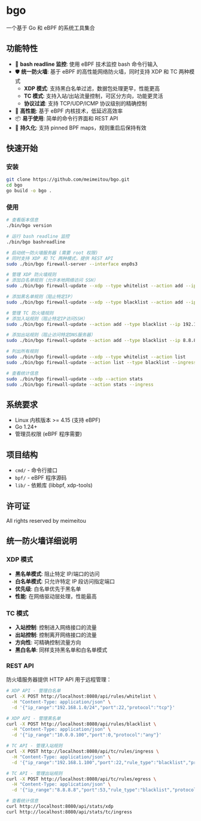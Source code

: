 # bgo

一个基于 Go 和 eBPF 的系统工具集合

## 功能特性

- 📖 **bash readline 监控**: 使用 eBPF 技术监控 bash 命令行输入
- 🛡️ **统一防火墙**: 基于 eBPF 的高性能网络防火墙，同时支持 XDP 和 TC 两种模式
  - **XDP 模式**: 支持黑白名单过滤，数据包处理更早，性能更高
  - **TC 模式**: 支持入站/出站流量控制，可区分方向，功能更灵活
  - **协议过滤**: 支持 TCP/UDP/ICMP 协议级别的精确控制
- 🚀 **高性能**: 基于 eBPF 内核技术，低延迟高效率
- 📦 **易于使用**: 简单的命令行界面和 REST API
- 🔄 **持久化**: 支持 pinned BPF maps，规则重启后保持有效

## 快速开始

### 安装

```bash
git clone https://github.com/meimeitou/bgo.git
cd bgo
go build -o bgo .
```

### 使用

```bash
# 查看版本信息
./bin/bgo version

# 运行 bash readline 监控
./bin/bgo bashreadline

# 启动统一防火墙服务器 (需要 root 权限)
# 同时支持 XDP 和 TC 两种模式，提供 REST API
sudo ./bin/bgo firewall-server --interface enp0s3

# 管理 XDP 防火墙规则
# 添加白名单规则（允许本地网络访问 SSH）
sudo ./bin/bgo firewall-update --xdp --type whitelist --action add --ip 192.168.1.0/24 --port 22 --protocol tcp

# 添加黑名单规则（阻止特定IP）
sudo ./bin/bgo firewall-update --xdp --type blacklist --action add --ip 10.0.0.100

# 管理 TC 防火墙规则
# 添加入站规则（阻止特定IP访问SSH）
sudo ./bin/bgo firewall-update --action add --type blacklist --ip 192.168.1.100 --port 22 --protocol tcp --ingress

# 添加出站规则（阻止访问特定DNS服务器）
sudo ./bin/bgo firewall-update --action add --type blacklist --ip 8.8.8.8 --port 53 --protocol udp --egress

# 列出所有规则
sudo ./bin/bgo firewall-update --xdp --type whitelist --action list
sudo ./bin/bgo firewall-update --action list --type blacklist --ingress

# 查看统计信息
sudo ./bin/bgo firewall-update --xdp --action stats
sudo ./bin/bgo firewall-update --action stats --ingress
```

## 系统要求

- Linux 内核版本 >= 4.15 (支持 eBPF)
- Go 1.24+
- 管理员权限 (eBPF 程序需要)

## 项目结构

- `cmd/` - 命令行接口
- `bpf/` - eBPF 程序源码
- `lib/` - 依赖库 (libbpf, xdp-tools)

## 许可证

All rights reserved by meimeitou

## 统一防火墙详细说明

### XDP 模式
- **黑名单模式**: 阻止特定 IP/端口的访问
- **白名单模式**: 只允许特定 IP 段访问指定端口
- **优先级**: 白名单优先于黑名单
- **性能**: 在网络驱动层处理，性能最高

### TC 模式  
- **入站控制**: 控制进入网络接口的流量
- **出站控制**: 控制离开网络接口的流量
- **方向性**: 可精确控制流量方向
- **黑白名单**: 同样支持黑名单和白名单模式

### REST API
防火墙服务器提供 HTTP API 用于远程管理：

```bash
# XDP API - 管理白名单
curl -X POST http://localhost:8080/api/rules/whitelist \
  -H "Content-Type: application/json" \
  -d '{"ip_range":"192.168.1.0/24","port":22,"protocol":"tcp"}'

# XDP API - 管理黑名单  
curl -X POST http://localhost:8080/api/rules/blacklist \
  -H "Content-Type: application/json" \
  -d '{"ip_range":"10.0.0.100","port":0,"protocol":"any"}'

# TC API - 管理入站规则
curl -X POST http://localhost:8080/api/tc/rules/ingress \
  -H "Content-Type: application/json" \
  -d '{"ip_range":"192.168.1.100","port":22,"rule_type":"blacklist","protocol":"tcp"}'

# TC API - 管理出站规则
curl -X POST http://localhost:8080/api/tc/rules/egress \
  -H "Content-Type: application/json" \
  -d '{"ip_range":"8.8.8.8","port":53,"rule_type":"blacklist","protocol":"udp"}'

# 查看统计信息
curl http://localhost:8080/api/stats/xdp
curl http://localhost:8080/api/stats/tc/ingress
```

